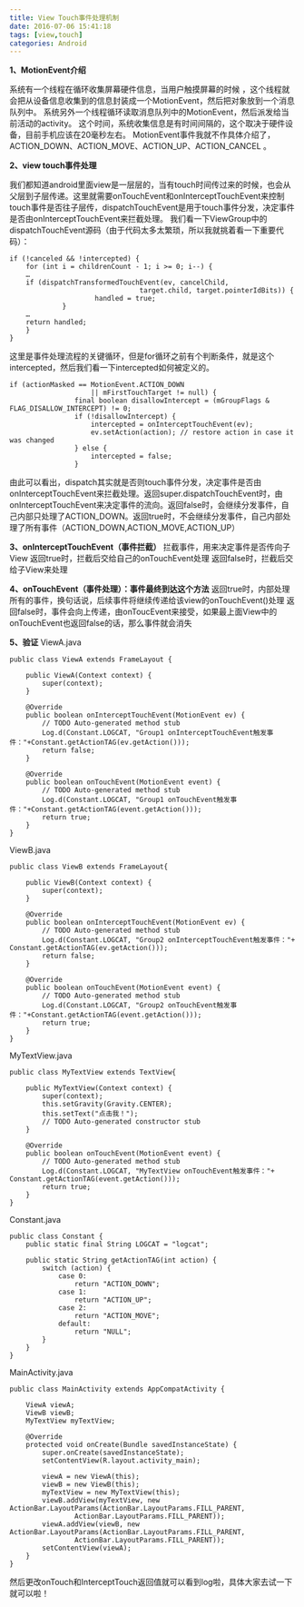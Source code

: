```yaml
---
title: View Touch事件处理机制
date: 2016-07-06 15:41:18
tags: [view,touch]
categories: Android
---
```


**1、MotionEvent介绍**

系统有一个线程在循环收集屏幕硬件信息，当用户触摸屏幕的时候 ，这个线程就会把从设备信息收集到的信息封装成一个MotionEvent，然后把对象放到一个消息队列中。
系统另外一个线程循环读取消息队列中的MotionEvent，然后派发给当前活动的activity。
这个时间，系统收集信息是有时间间隔的，这个取决于硬件设备，目前手机应该在20毫秒左右。
MotionEvent事件我就不作具体介绍了，ACTION_DOWN、ACTION_MOVE、ACTION_UP、ACTION_CANCEL 。

**2、view touch事件处理**

我们都知道android里面view是一层层的，当有touch时间传过来的时候，也会从父层到子层传递。这里就需要onTouchEvent和onInterceptTouchEvent来控制touch事件是否往子层传，dispatchTouchEvent是用于touch事件分发，决定事件是否由onInterceptTouchEvent来拦截处理。
我们看一下ViewGroup中的dispatchTouchEvent源码（由于代码太多太繁琐，所以我就挑着看一下重要代码）：

```
if (!canceled && !intercepted) {
	for (int i = childrenCount - 1; i >= 0; i--) {
	…
	if (dispatchTransformedTouchEvent(ev, cancelChild,
                                target.child, target.pointerIdBits)) {
                     handled = true;
             }
	…
	return handled;
	}
}

```
这里是事件处理流程的关键循环，但是for循环之前有个判断条件，就是这个intercepted，然后我们看一下intercepted如何被定义的。

```
if (actionMasked == MotionEvent.ACTION_DOWN
                    || mFirstTouchTarget != null) {
                final boolean disallowIntercept = (mGroupFlags & FLAG_DISALLOW_INTERCEPT) != 0;
                if (!disallowIntercept) {
                    intercepted = onInterceptTouchEvent(ev);
                    ev.setAction(action); // restore action in case it was changed
                } else {
                    intercepted = false;
                }

```
由此可以看出，dispatch其实就是否则touch事件分发，决定事件是否由onInterceptTouchEvent来拦截处理。返回super.dispatchTouchEvent时，由onInterceptTouchEvent来决定事件的流向。返回false时，会继续分发事件，自己内部只处理了ACTION_DOWN。返回true时，不会继续分发事件，自己内部处理了所有事件（ACTION_DOWN,ACTION_MOVE,ACTION_UP）

**3、onInterceptTouchEvent（事件拦截）**
拦截事件，用来决定事件是否传向子View
返回true时，拦截后交给自己的onTouchEvent处理
返回false时，拦截后交给子View来处理

**4、onTouchEvent（事件处理）：事件最终到达这个方法**
返回true时，内部处理所有的事件，换句话说，后续事件将继续传递给该view的onTouchEvent()处理
返回false时，事件会向上传递，由onToucEvent来接受，如果最上面View中的onTouchEvent也返回false的话，那么事件就会消失

**5、验证**
ViewA.java

```
public class ViewA extends FrameLayout {

    public ViewA(Context context) {
        super(context);
    }

    @Override
    public boolean onInterceptTouchEvent(MotionEvent ev) {
        // TODO Auto-generated method stub
        Log.d(Constant.LOGCAT, "Group1 onInterceptTouchEvent触发事件："+Constant.getActionTAG(ev.getAction()));
        return false;
    }

    @Override
    public boolean onTouchEvent(MotionEvent event) {
        // TODO Auto-generated method stub
        Log.d(Constant.LOGCAT, "Group1 onTouchEvent触发事件："+Constant.getActionTAG(event.getAction()));
        return true;
    }
}
```
ViewB.java

```
public class ViewB extends FrameLayout{

    public ViewB(Context context) {
        super(context);
    }

    @Override
    public boolean onInterceptTouchEvent(MotionEvent ev) {
        // TODO Auto-generated method stub
        Log.d(Constant.LOGCAT, "Group2 onInterceptTouchEvent触发事件："+ Constant.getActionTAG(ev.getAction()));
        return false;
    }

    @Override
    public boolean onTouchEvent(MotionEvent event) {
        // TODO Auto-generated method stub
        Log.d(Constant.LOGCAT, "Group2 onTouchEvent触发事件："+Constant.getActionTAG(event.getAction()));
        return true;
    }
}
```
MyTextView.java

```
public class MyTextView extends TextView{

    public MyTextView(Context context) {
        super(context);
        this.setGravity(Gravity.CENTER);
        this.setText("点击我！");
        // TODO Auto-generated constructor stub
    }

    @Override
    public boolean onTouchEvent(MotionEvent event) {
        // TODO Auto-generated method stub
        Log.d(Constant.LOGCAT, "MyTextView onTouchEvent触发事件："+ Constant.getActionTAG(event.getAction()));
        return true;
    }
}
```
Constant.java

```
public class Constant {
    public static final String LOGCAT = "logcat";

    public static String getActionTAG(int action) {
        switch (action) {
            case 0:
                return "ACTION_DOWN";
            case 1:
                return "ACTION_UP";
            case 2:
                return "ACTION_MOVE";
            default:
                return "NULL";
        }
    }
}
```

MainActivity.java

```
public class MainActivity extends AppCompatActivity {

    ViewA viewA;
    ViewB viewB;
    MyTextView myTextView;

    @Override
    protected void onCreate(Bundle savedInstanceState) {
        super.onCreate(savedInstanceState);
        setContentView(R.layout.activity_main);

        viewA = new ViewA(this);
        viewB = new ViewB(this);
        myTextView = new MyTextView(this);
        viewB.addView(myTextView, new ActionBar.LayoutParams(ActionBar.LayoutParams.FILL_PARENT,
                ActionBar.LayoutParams.FILL_PARENT));
        viewA.addView(viewB, new ActionBar.LayoutParams(ActionBar.LayoutParams.FILL_PARENT,
                ActionBar.LayoutParams.FILL_PARENT));
        setContentView(viewA);
    }
}
```

然后更改onTouch和InterceptTouch返回值就可以看到log啦，具体大家去试一下就可以啦！
